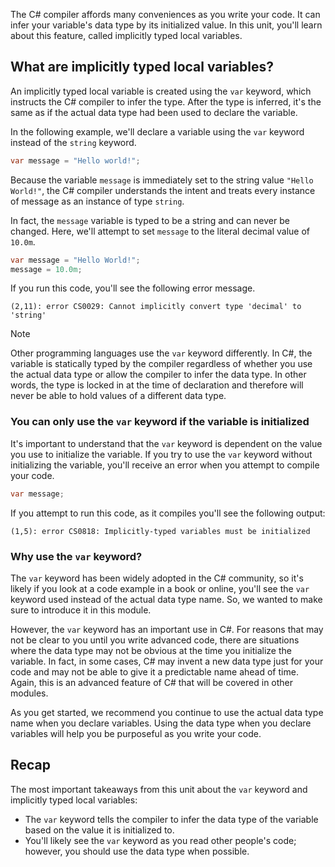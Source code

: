 The C# compiler affords many conveniences as you write your code. It can infer your variable's data type by its initialized value. In this unit, you'll learn about this feature, called implicitly typed local variables.

## What are implicitly typed local variables?

An implicitly typed local variable is created using the `var` keyword, which instructs the C# compiler to infer the type. After the type is inferred, it's the same as if the actual data type had been used to declare the variable.

In the following example, we'll declare a variable using the `var` keyword instead of the `string` keyword.

```c#
var message = "Hello world!";
```

Because the variable `message` is immediately set to the string value `"Hello World!"`, the C# compiler understands the intent and treats every instance of message as an instance of type `string`.

In fact, the `message` variable is typed to be a string and can never be changed. Here, we'll attempt to set `message` to the literal decimal value of `10.0m`.

```c#
var message = "Hello World!";
message = 10.0m;
```

If you run this code, you'll see the following error message.

```Output
(2,11): error CS0029: Cannot implicitly convert type 'decimal' to 'string'
```

> [!NOTE]
> Other programming languages use the `var` keyword differently. In C#, the variable is statically typed by the compiler regardless of whether you use the actual data type or allow the compiler to infer the data type. In other words, the type is locked in at the time of declaration and therefore will never be able to hold values of a different data type.

### You can only use the `var` keyword if the variable is initialized

It's important to understand that the `var` keyword is dependent on the value you use to initialize the variable. If you try to use the `var` keyword without initializing the variable, you'll receive an error when you attempt to compile your code.

```c#
var message;
```

If you attempt to run this code, as it compiles you'll see the following output:

```Output
(1,5): error CS0818: Implicitly-typed variables must be initialized
```

### Why use the `var` keyword?

The `var` keyword has been widely adopted in the C# community, so it's likely if you look at a code example in a book or online, you'll see the `var` keyword used instead of the actual data type name. So, we wanted to make sure to introduce it in this module.

However, the `var` keyword has an important use in C#. For reasons that may not be clear to you until you write advanced code, there are situations where the data type may not be obvious at the time you initialize the variable. In fact, in some cases, C# may invent a new data type just for your code and may not be able to give it a predictable name ahead of time. Again, this is an advanced feature of C# that will be covered in other modules.

As you get started, we recommend you continue to use the actual data type name when you declare variables. Using the data type when you declare variables will help you be purposeful as you write your code.

## Recap

The most important takeaways from this unit about the `var` keyword and implicitly typed local variables:

- The `var` keyword tells the compiler to infer the data type of the variable based on the value it is initialized to.
- You'll likely see the `var` keyword as you read other people's code; however, you should use the data type when possible.
